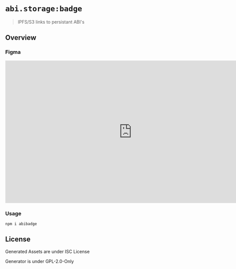 # `abi.storage:badge`

> IPFS/S3 links to persistant ABI's

## Overview

### Figma

<iframe style="border: 1px solid rgba(0, 0, 0, 0.1);" width="800" height="450" src="https://www.figma.com/embed?embed_host=share&url=https%3A%2F%2Fwww.figma.com%2Ffile%2F6beQsp1qZanzuntNsUDGde%2Fabi.storage-shieldbadge%3Fnode-id%3D0%253A1" allowfullscreen></iframe>

### Usage

`npm i abibadge`


## License

Generated Assets are under ISC License

Generator is under GPL-2.0-Only


